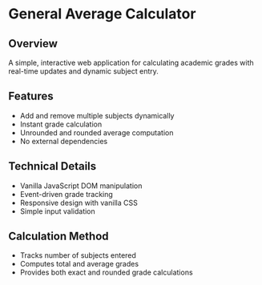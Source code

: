 # General Average Calculator

## Overview
A simple, interactive web application for calculating academic grades with real-time updates and dynamic subject entry.

## Features
- Add and remove multiple subjects dynamically
- Instant grade calculation
- Unrounded and rounded average computation
- No external dependencies

## Technical Details
- Vanilla JavaScript DOM manipulation
- Event-driven grade tracking
- Responsive design with vanilla CSS
- Simple input validation

## Calculation Method
- Tracks number of subjects entered
- Computes total and average grades
- Provides both exact and rounded grade calculations
